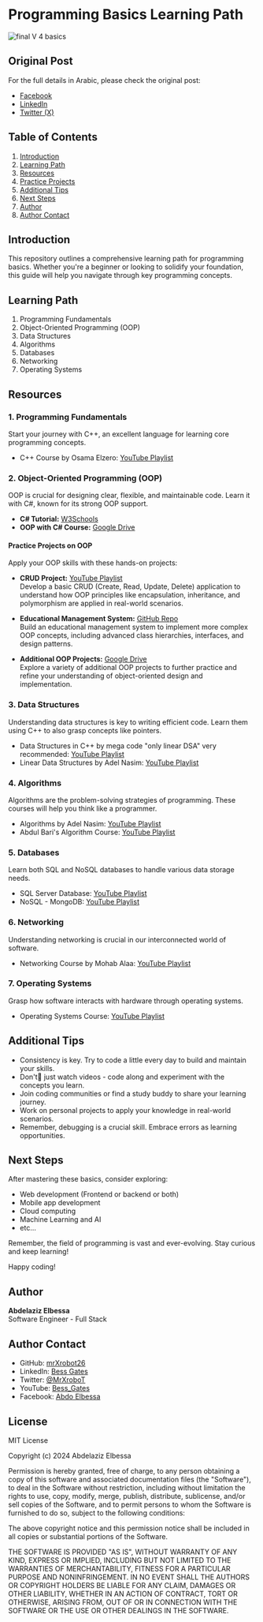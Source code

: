 # Programming Basics Learning Path
![final V 4 basics](https://github.com/user-attachments/assets/f423c290-6b2d-408a-a9cd-3583a484b54f)

## Original Post
For the full details in Arabic, please check the original post:
- [Facebook](https://www.facebook.com/share/p/A8wRLtfNjzosAADH/)
- [LinkedIn](https://www.linkedin.com/feed/update/urn:li:activity:7234183030267944960/)
- [Twitter (X)](https://x.com/MrXroboT/status/1828404613814366663)

## Table of Contents
1. [Introduction](#introduction)
2. [Learning Path](#learning-path)
3. [Resources](#resources)
4. [Practice Projects](#practice-projects)
5. [Additional Tips](#additional-tips)
6. [Next Steps](#next-steps)
7. [Author](#author)
8. [Author Contact](#author-contact)

## Introduction
This repository outlines a comprehensive learning path for programming basics. Whether you're a beginner or looking to solidify your foundation, this guide will help you navigate through key programming concepts.

## Learning Path
1. Programming Fundamentals
2. Object-Oriented Programming (OOP)
3. Data Structures
4. Algorithms
5. Databases
6. Networking
7. Operating Systems

## Resources

### 1. Programming Fundamentals
Start your journey with C++, an excellent language for learning core programming concepts.
- C++ Course by Osama Elzero: [YouTube Playlist](https://www.youtube.com/playlist?list=PLDoPjvoNmBAwy-rS6WKudwVeb_x63EzgS)

### 2. Object-Oriented Programming (OOP)
OOP is crucial for designing clear, flexible, and maintainable code. Learn it with C#, known for its strong OOP support.

- **C# Tutorial:** [W3Schools](https://www.w3schools.com/cs/index.php)
- **OOP with C# Course:** [Google Drive](https://drive.google.com/drive/folders/1WbY2Doyapd6FJmM1-vU7A-0VutZMluS-?usp=sharing)

#### Practice Projects on OOP
Apply your OOP skills with these hands-on projects:
- **CRUD Project:** [YouTube Playlist](https://www.youtube.com/playlist?list=PLoRh0POuk1Rw-LATGAjLWQTnS2jknpjZu)  
  Develop a basic CRUD (Create, Read, Update, Delete) application to understand how OOP principles like encapsulation, inheritance, and polymorphism are applied in real-world scenarios.

- **Educational Management System:** [GitHub Repo](https://github.com/Mostafay65/Educational-Management-System-OOP-project-)  
  Build an educational management system to implement more complex OOP concepts, including advanced class hierarchies, interfaces, and design patterns.

- **Additional OOP Projects:** [Google Drive](https://drive.google.com/drive/u/0/folders/1G523fKsRp6bNCzt_005c7vBHe7Ni5Mt1)  
  Explore a variety of additional OOP projects to further practice and refine your understanding of object-oriented design and implementation.

### 3. Data Structures
Understanding data structures is key to writing efficient code. Learn them using C++ to also grasp concepts like pointers.
- Data Structures in C++ by mega code "only linear DSA" very recommended: [YouTube Playlist](https://www.youtube.com/playlist?list=PLsGJzJ8SQXTcsXRVviurGei0lf_t_I4D8)
- Linear Data Structures by Adel Nasim: [YouTube Playlist](https://www.youtube.com/playlist?list=PLCInYL3l2AajqOUW_2SwjWeMwf4vL4RSp)

### 4. Algorithms
Algorithms are the problem-solving strategies of programming. These courses will help you think like a programmer.
- Algorithms by Adel Nasim: [YouTube Playlist](https://www.youtube.com/playlist?list=PLCInYL3l2AajqOUW_2SwjWeMwf4vL4RSp)
- Abdul Bari's Algorithm Course: [YouTube Playlist](https://www.youtube.com/playlist?list=PLDN4rrl48XKpZkf03iYFl-O29szjTrs_O)

### 5. Databases
Learn both SQL and NoSQL databases to handle various data storage needs.
- SQL Server Database: [YouTube Playlist](https://www.youtube.com/playlist?list=PLoRh0POuk1Rw-BZU-DPI6cA_c5W9_2uF_)
- NoSQL - MongoDB: [YouTube Playlist](https://www.youtube.com/playlist?list=PLesfn4TAj57XGGSmVzzpxY69-lha1EWEI)

### 6. Networking
Understanding networking is crucial in our interconnected world of software.
- Networking Course by Mohab Alaa: [YouTube Playlist](https://www.youtube.com/playlist?list=PLQXgDrsmqpLwULiDPr_4iWHMmKhzbQamj)

### 7. Operating Systems
Grasp how software interacts with hardware through operating systems.
- Operating Systems Course: [YouTube Playlist](https://www.youtube.com/playlist?list=PLSGEGD0dbMKoigQWgVJ_UoUJUGQPCHXKV)

## Additional Tips
- Consistency is key. Try to code a little every day to build and maintain your skills.
- Don't ِjust watch videos - code along and experiment with the concepts you learn.
- Join coding communities or find a study buddy to share your learning journey.
- Work on personal projects to apply your knowledge in real-world scenarios.
- Remember, debugging is a crucial skill. Embrace errors as learning opportunities.

## Next Steps
After mastering these basics, consider exploring:
- Web development (Frontend or backend or both)
- Mobile app development
- Cloud computing
- Machine Learning and AI
- etc...

Remember, the field of programming is vast and ever-evolving. Stay curious and keep learning!

Happy coding!

## Author
**Abdelaziz Elbessa**  
Software Engineer - Full Stack

## Author Contact
- GitHub: [mrXrobot26](https://github.com/mrXrobot26)
- LinkedIn: [Bess Gates](https://www.linkedin.com/in/bess-gates/)
- Twitter: [@MrXroboT](https://x.com/MrXroboT)
- YouTube: [Bess_Gates](https://www.youtube.com/@Bess_Gates)
- Facebook: [Abdo Elbessa](https://www.facebook.com/abdo.elbessa10/)

## License
MIT License

Copyright (c) 2024 Abdelaziz Elbessa

Permission is hereby granted, free of charge, to any person obtaining a copy
of this software and associated documentation files (the "Software"), to deal
in the Software without restriction, including without limitation the rights
to use, copy, modify, merge, publish, distribute, sublicense, and/or sell
copies of the Software, and to permit persons to whom the Software is
furnished to do so, subject to the following conditions:

The above copyright notice and this permission notice shall be included in all
copies or substantial portions of the Software.

THE SOFTWARE IS PROVIDED "AS IS", WITHOUT WARRANTY OF ANY KIND, EXPRESS OR
IMPLIED, INCLUDING BUT NOT LIMITED TO THE WARRANTIES OF MERCHANTABILITY,
FITNESS FOR A PARTICULAR PURPOSE AND NONINFRINGEMENT. IN NO EVENT SHALL THE
AUTHORS OR COPYRIGHT HOLDERS BE LIABLE FOR ANY CLAIM, DAMAGES OR OTHER
LIABILITY, WHETHER IN AN ACTION OF CONTRACT, TORT OR OTHERWISE, ARISING FROM,
OUT OF OR IN CONNECTION WITH THE SOFTWARE OR THE USE OR OTHER DEALINGS IN THE
SOFTWARE.
